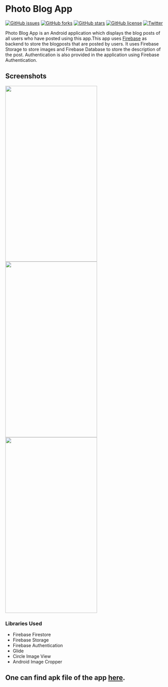 # Photo Blog App 
[![GitHub issues](https://img.shields.io/github/issues/RajaVamsi11/photo-blog-app)](https://github.com/RajaVamsi11/photo-blog-app/issues)
[![GitHub forks](https://img.shields.io/github/forks/RajaVamsi11/photo-blog-app)](https://github.com/RajaVamsi11/photo-blog-app/network)
[![GitHub stars](https://img.shields.io/github/stars/RajaVamsi11/photo-blog-app)](https://github.com/RajaVamsi11/photo-blog-app/stargazers)
[![GitHub license](https://img.shields.io/github/license/RajaVamsi11/photo-blog-app)](https://github.com/RajaVamsi11/photo-blog-app)
[![Twitter](https://img.shields.io/twitter/url?style=social)](https://twitter.com/intent/tweet?text=Wow:&url=https%3A%2F%2Fgithub.com%2FRajaVamsi11%2Fphoto-blog-app)

Photo Blog App is an Android application which displays the blog posts of all users who have posted using this app.This app
uses <a href='https://firebase.google.com/'>Firebase</a> as backend to store the blogposts that are posted by users. It uses 
Firebase Storage to store images and Firebase Database to store the description of the post. Authentication is also provided in the 
application using Firebase Authentication.
## Screenshots

<p>
  <img src="https://user-images.githubusercontent.com/30550059/55167818-aca64480-5197-11e9-884e-c7fd6ee17e23.jpg" width="288" height="550" />
  <img src="https://user-images.githubusercontent.com/30550059/55167821-aca64480-5197-11e9-9ca7-26178cbe9619.jpg" width="288" height="550" /> 
  <img src="https://user-images.githubusercontent.com/30550059/55167823-aca64480-5197-11e9-8826-91d1c873d663.jpg" width="288" height="550" />
</p>

### Libraries Used
- Firebase Firestore
- Firebase Storage
- Firebase Authentication
- Glide
- Circle Image View
- Android Image Cropper

## One can find apk file of the app <a href='https://drive.google.com/file/d/1_hrNUjAWjTUJ3lHU0S9HiFwMEql4mEG7/view'>here</a>.
